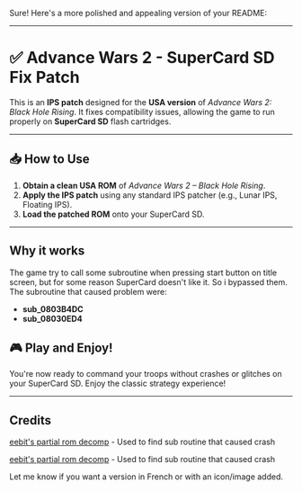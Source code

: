 Sure! Here's a more polished and appealing version of your README:

---

# ✅ Advance Wars 2 - SuperCard SD Fix Patch

This is an **IPS patch** designed for the **USA version** of *Advance Wars 2: Black Hole Rising*.
It fixes compatibility issues, allowing the game to run properly on **SuperCard SD** flash cartridges.

---

## 📥 How to Use

1. **Obtain a clean USA ROM** of *Advance Wars 2 – Black Hole Rising*.
2. **Apply the IPS patch** using any standard IPS patcher (e.g., Lunar IPS, Floating IPS).
3. **Load the patched ROM** onto your SuperCard SD.

---

## Why it works

The game try to call some subroutine when pressing start button on title screen, but for some reason SuperCard doesn't like it. So i bypassed them. 
The subroutine that caused problem were:
- **sub_0803B4DC**
- **sub_08030ED4**

## 🎮 Play and Enjoy!

You're now ready to command your troops without crashes or glitches on your SuperCard SD.
Enjoy the classic strategy experience!

---

## Credits

[eebit's partial rom decomp](https://github.com/Eebit/aw2bhr)
    - Used to find sub routine that caused crash

[eebit's partial rom decomp](https://github.com/Eebit/aw2bhr)
    - Used to find sub routine that caused crash

Let me know if you want a version in French or with an icon/image added.
